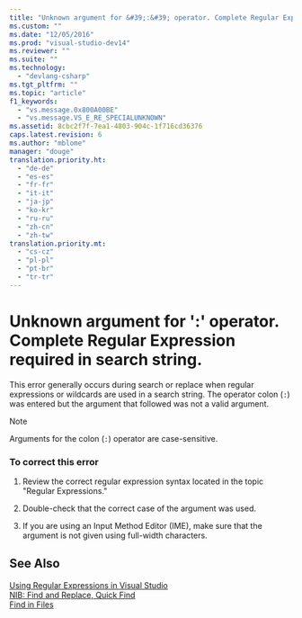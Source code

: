 ```yaml
---
title: "Unknown argument for &#39;:&#39; operator. Complete Regular Expression required in search string."
ms.custom: ""
ms.date: "12/05/2016"
ms.prod: "visual-studio-dev14"
ms.reviewer: ""
ms.suite: ""
ms.technology: 
  - "devlang-csharp"
ms.tgt_pltfrm: ""
ms.topic: "article"
f1_keywords: 
  - "vs.message.0x800A00BE"
  - "vs.message.VS_E_RE_SPECIALUNKNOWN"
ms.assetid: 8cbc2f7f-7ea1-4803-904c-1f716cd36376
caps.latest.revision: 6
ms.author: "mblome"
manager: "douge"
translation.priority.ht: 
  - "de-de"
  - "es-es"
  - "fr-fr"
  - "it-it"
  - "ja-jp"
  - "ko-kr"
  - "ru-ru"
  - "zh-cn"
  - "zh-tw"
translation.priority.mt: 
  - "cs-cz"
  - "pl-pl"
  - "pt-br"
  - "tr-tr"
---
```

# Unknown argument for &#39;:&#39; operator. Complete Regular Expression required in search string.
This error generally occurs during search or replace when regular expressions or wildcards are used in a search string. The operator colon (`:`) was entered but the argument that followed was not a valid argument.  
  
> [!NOTE]
>  Arguments for the colon (`:`) operator are case-sensitive.  
  
### To correct this error  
  
1.  Review the correct regular expression syntax located in the topic "Regular Expressions."  
  
2.  Double-check that the correct case of the argument was used.  
  
3.  If you are using an Input Method Editor (IME), make sure that the argument is not given using full-width characters.  
  
## See Also  
 [Using Regular Expressions in Visual Studio](../ide/using-regular-expressions-in-visual-studio.md)   
 [NIB: Find and Replace, Quick Find](http://msdn.microsoft.com/en-us/dad03582-4931-4893-83ba-84b37f5b1600)   
 [Find in Files](../ide/find-in-files.md)